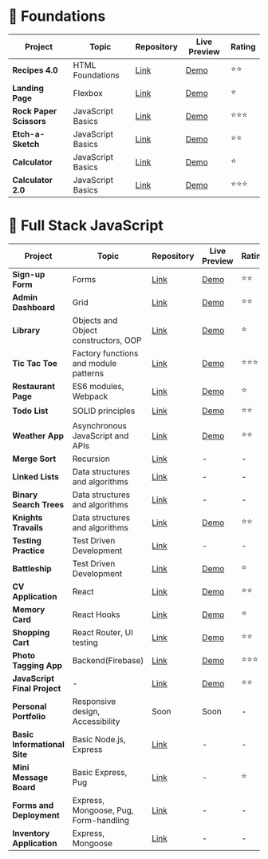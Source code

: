# 🎈 Foundations

| Project                 | Topic             | Repository                                                                   | Live Preview                                                       | Rating |
| ----------------------- | ----------------- | ---------------------------------------------------------------------------- | ------------------------------------------------------------------ | ------ |
| **Recipes 4.0**         | HTML Foundations  | [Link](https://github.com/creme332/my-odin-projects/tree/main/odin-recipes)  | [Demo](https://creme332.github.io/my-odin-projects/odin-recipes/)  | ⭐⭐     |
| **Landing Page**        | Flexbox           | [Link](https://github.com/creme332/my-odin-projects/tree/main/landing-page)  | [Demo](https://creme332.github.io/my-odin-projects/landing-page/)  | ⭐      |
| **Rock Paper Scissors** | JavaScript Basics | [Link](https://github.com/creme332/my-odin-projects/tree/main/rps-game)      | [Demo](https://creme332.github.io/my-odin-projects/rps-game/)      | ⭐⭐⭐    |
| **Etch-a-Sketch**       | JavaScript Basics | [Link](https://github.com/creme332/my-odin-projects/tree/main/etch-a-sketch) | [Demo](https://creme332.github.io/my-odin-projects/etch-a-sketch/) | ⭐⭐     |
| **Calculator**          | JavaScript Basics | [Link](https://github.com/creme332/my-odin-projects/tree/main/calculator)    | [Demo](https://creme332.github.io/my-odin-projects/calculator/)    | ⭐      |
| **Calculator 2.0**      | JavaScript Basics | [Link](https://github.com/creme332/abacusLite)                               | [Demo](https://creme332.github.io/abacusLite/)                     | ⭐⭐⭐    |

# 🚀 Full Stack JavaScript

| Project                      | Topic                                 | Repository                                                                          | Live Preview                                                              | Rating |
| ---------------------------- | ------------------------------------- | ----------------------------------------------------------------------------------- | ------------------------------------------------------------------------- | ------ |
| **Sign-up Form**             | Forms                                 | [Link](https://github.com/creme332/my-odin-projects/tree/main/sign-up-form)         | [Demo](https://creme332.github.io/my-odin-projects/sign-up-form/)         | ⭐⭐     |
| **Admin Dashboard**          | Grid                                  | [Link](https://github.com/creme332/my-odin-projects/tree/main/admin-dashboard)      | [Demo](https://creme332.github.io/my-odin-projects/admin-dashboard/)      | ⭐⭐     |
| **Library**                  | Objects and Object constructors, OOP  | [Link](https://github.com/creme332/my-odin-projects/tree/main/library)              | [Demo](https://creme332.github.io/my-odin-projects/library/)              | ⭐      |
| **Tic Tac Toe**              | Factory functions and module patterns | [Link](https://github.com/creme332/my-odin-projects/tree/main/tic-tac-toe)          | [Demo](https://creme332.github.io/my-odin-projects/tic-tac-toe/)          | ⭐⭐⭐    |
| **Restaurant Page**          | ES6 modules, Webpack                  | [Link](https://github.com/creme332/my-odin-projects/tree/main/restaurant-page)      | [Demo](https://creme332.github.io/my-odin-projects/restaurant-page/dist/) | ⭐      |
| **Todo List**                | SOLID principles                      | [Link](https://github.com/creme332/my-odin-projects/tree/main/todo-list)            | [Demo](https://creme332.github.io/my-odin-projects/todo-list/dist/)       | ⭐⭐     |
| **Weather App**              | Asynchronous JavaScript and APIs      | [Link](https://github.com/creme332/my-odin-projects/tree/main/weather-app)          | [Demo](https://creme332.github.io/my-odin-projects/weather-app/dist/)     | ⭐⭐     |
| **Merge Sort**               | Recursion                             | [Link](https://github.com/creme332/my-odin-projects/tree/main/merge-sort)           | -                                                                         | -      |
| **Linked Lists**             | Data structures and algorithms        | [Link](https://github.com/creme332/my-odin-projects/tree/main/linked-lists)         | -                                                                         | -      |
| **Binary Search Trees**      | Data structures and algorithms        | [Link](https://github.com/creme332/my-odin-projects/tree/main/binary-search-trees)  | -                                                                         | -      |
| **Knights Travails**         | Data structures and algorithms        | [Link](https://github.com/creme332/my-odin-projects/tree/main/knights-travails)     | [Demo](https://creme332.github.io/my-odin-projects/knights-travails/dist) | ⭐⭐     |
| **Testing Practice**         | Test Driven Development               | [Link](https://github.com/creme332/my-odin-projects/tree/main/testing-practice)     | -                                                                         | -      |
| **Battleship**               | Test Driven Development               | [Link](https://github.com/creme332/my-odin-projects/tree/main/battleship)           | [Demo](https://creme332.github.io/my-odin-projects/battleship/dist)       | ⭐      |
| **CV Application**           | React                                 | [Link](https://github.com/creme332/my-odin-projects/tree/main/cv-project)           | [Demo](https://creme332.github.io/my-odin-projects/cv-project/build)      | ⭐⭐     |
| **Memory Card**              | React Hooks                           | [Link](https://github.com/creme332/my-odin-projects/tree/main/memory-card)          | [Demo](https://creme332.github.io/my-odin-projects/memory-card/build)     | ⭐      |
| **Shopping Cart**            | React Router, UI testing              | [Link](https://github.com/creme332/my-odin-projects/tree/main/shopping-cart)        | [Demo](https://creme332.github.io/my-odin-projects/shopping-cart/build)   | ⭐⭐     |
| **Photo Tagging App**        | Backend(Firebase)                     | [Link](https://github.com/creme332/my-odin-projects/tree/main/photo-tagging)        | [Demo](https://enigma69.web.app/)                                         | ⭐⭐⭐    |
| **JavaScript Final Project** | -                                     | [Link](https://github.com/creme332/my-odin-projects/tree/main/js-final)             | [Demo](https://qkwiqq.web.app/)                                           | ⭐⭐     |
| **Personal Portfolio**       | Responsive design, Accessibility      | Soon                                                                                | Soon                                                                      | -      |
| **Basic Informational Site** | Basic Node.js, Express                | [Link](https://github.com/creme332/my-odin-projects/tree/main/basic-info-site)      | -                                                                         | -      |
| **Mini Message Board**       | Basic Express, Pug                    | [Link](https://github.com/creme332/my-odin-projects/tree/main/mini-message-board)   | -                                                                         | ⭐      |
| **Forms and Deployment**     | Express, Mongoose, Pug, Form-handling | [Link](https://github.com/creme332/my-odin-projects/tree/main/forms-and-deployment) | -                                                                         | -      |
| **Inventory Application**    | Express, Mongoose                     | [Link](https://github.com/creme332/my-odin-projects/tree/main/inventory-application) | -                                                                         | -      |